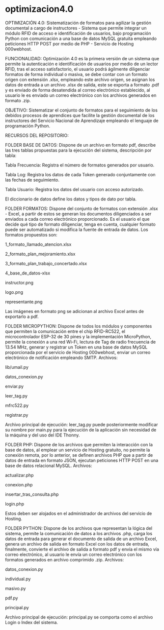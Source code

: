 # optimizacion4.0
OPTIMIZACIÓN 4.0: Sistematización de formatos para agilizar la gestión documental a cargo de instructores - Sistema que permite integrar un módulo RFID de acceso e identificación de usuarios, bajo programación Python con comunicación a una base de datos MySQL gratuita empleando peticiones HTTP POST por medio de PHP - Servicio de Hosting 000webhost.

FUNCIONALIDAD: Optimización 4.0 es la primera versión de un sistema que permite la autenticación e identificación de usuarios por medio de un lector RFID, tras el acceso satisfactorio, el usuario podrá ágilmente diligenciar formatos de forma individual o masiva, se debe contar con un formato origen con extensión .xlsx, empleando este archivo origen, se asignan los datos de entrada a un archivo .xlsx de salida, este se exporta a formato .pdf y es enviado de forma desatendida al correo electrónico establecido, al usuario le es enviado un correo electrónico con los archivos generados en formato .zip.

OBJETIVO: Sistematizar el conjunto de formatos para el seguimiento de los debidos procesos de aprendices que facilite la gestión documental de los instructores del Servicio Nacional de Aprendizaje empleando el lenguaje de programación Python. 

RECURSOS DEL REPOSITORIO:

FOLDER BASE DE DATOS: Dispone de un archivo en formato pdf, describe las tres tablas propuestas para la ejecución del sistema, descripción por tabla:

Tabla Frecuencia: Registra el número de formatos generados por usuario.

Tabla Log: Registra los datos de cada Token generado conjuntamente con las fechas de seguimiento.

Tabla Usuario: Registra los datos del usuario con acceso autorizado. 

El diccionario de datos define los datos y tipos de dato por tabla.

FOLDER FORMATOS: Dispone del conjunto de formatos con extensión .xlsx - Excel, a partir de estos se generan los documentos diligenciados a ser enviados a cada correo electrónico proporcionado. Es el usuario el que decide qué tipo de formato diligenciar, tenga en cuenta, cualquier formato puede ser automatizado si modifica la fuente de entrada de datos. Los formatos propuestos son:

1_formato_llamado_atencion.xlsx

2_formato_plan_mejoramiento.xlsx

3_formato_plan_trabajo_concertado.xlsx

4_base_de_datos-xlsx

instructor.png

logo.png

representante.png

Las imágenes en formato png se adicionan al archivo Excel antes de exportarlo a pdf.

FOLDER MICROPYTHON: Dispone de todos los módulos y componentes que permiten la comunicación entre el chip RFID-RC522, el microcontrolador ESP-32 de 30 pines y la implementación MicroPython, permite la conexión a una red Wi-Fi, lectura de Tag de radio frecuencia de 13.54 MHz, generar y registrar un Token en una base de datos MySQL proporcionada por el servicio de Hosting 000webhost, enviar un correo electrónico de notificación empleando SMTP.
Archivos: 

lib/umail.py		

datos_conexion.py

enviar.py

leer_tag.py

mfrc522.py

registrar.py 

Archivo principal de ejecución: leer_tag.py puede posteriormente modificar su nombre por main.py para la ejecución de la aplicación sin necesidad de la máquina y del uso del IDE Thonny.

FOLDER PHP: Dispone de los archivos que permiten la interacción con la base de datos, al emplear un servicio de Hosting gratuito, no permite la conexión remota, por lo anterior, se definen archivos PHP que a partir de datos de entrada en formato JSON, ejecutan peticiones HTTP POST en una base de datos relacional MySQL.
Archivos:

actualizar.php

conexion.php

insertar_tras_consulta.php

login.php

Estos deben ser alojados en el administrador de archivos del servicio de Hosting.

FOLDER PYTHON: Dispone de los archivos que representan la lógica del sistema, permite la comunicación de datos a los archivos .php, carga los datos de entrada para generar el documento de salida de un archivo Excel, genera un archivo de salida en formato Excel con los datos de entrada, finalmente, convierte el archivo de salida a formato pdf y envía el mismo vía correo electrónico, al usuario le envía un correo electrónico con los formatos generados en archivo comprimido .zip.
Archivos:

datos_conexion.py

individual.py

masivo.py

pdf.py

principal.py

Archivo principal de ejecución: principal.py se comporta como el archivo Login o Index del sistema.
